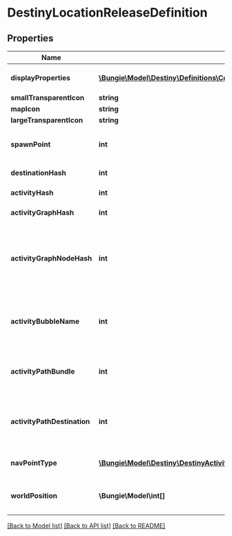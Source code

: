 # DestinyLocationReleaseDefinition

## Properties
Name | Type | Description | Notes
------------ | ------------- | ------------- | -------------
**displayProperties** | [**\Bungie\Model\Destiny\Definitions\Common\DestinyDisplayPropertiesDefinition**](DestinyDisplayPropertiesDefinition.md) | Sadly, these don&#39;t appear to be populated anymore (ever?) | [optional] 
**smallTransparentIcon** | **string** |  | [optional] 
**mapIcon** | **string** |  | [optional] 
**largeTransparentIcon** | **string** |  | [optional] 
**spawnPoint** | **int** | If we had map information, this spawnPoint would be interesting. But sadly, we don&#39;t have that info. | [optional] 
**destinationHash** | **int** | The Destination being pointed to by this location. | [optional] 
**activityHash** | **int** | The Activity being pointed to by this location. | [optional] 
**activityGraphHash** | **int** | The Activity Graph being pointed to by this location. | [optional] 
**activityGraphNodeHash** | **int** | The Activity Graph Node being pointed to by this location. (Remember that Activity Graph Node hashes are only unique within an Activity Graph: so use the combination to find the node being spoken of) | [optional] 
**activityBubbleName** | **int** | The Activity Bubble within the Destination. Look this up in the DestinyDestinationDefinition&#39;s bubbles and bubbleSettings properties. | [optional] 
**activityPathBundle** | **int** | If we had map information, this would tell us something cool about the path this location wants you to take. I wish we had map information. | [optional] 
**activityPathDestination** | **int** | If we had map information, this would tell us about path information related to destination on the map. Sad. Maybe you can do something cool with it. Go to town man. | [optional] 
**navPointType** | [**\Bungie\Model\Destiny\DestinyActivityNavPointType**](DestinyActivityNavPointType.md) | The type of Nav Point that this represents. See the enumeration for more info. | [optional] 
**worldPosition** | **\Bungie\Model\int[]** | Looks like it should be the position on the map, but sadly it does not look populated... yet? | [optional] 

[[Back to Model list]](../README.md#documentation-for-models) [[Back to API list]](../README.md#documentation-for-api-endpoints) [[Back to README]](../README.md)


